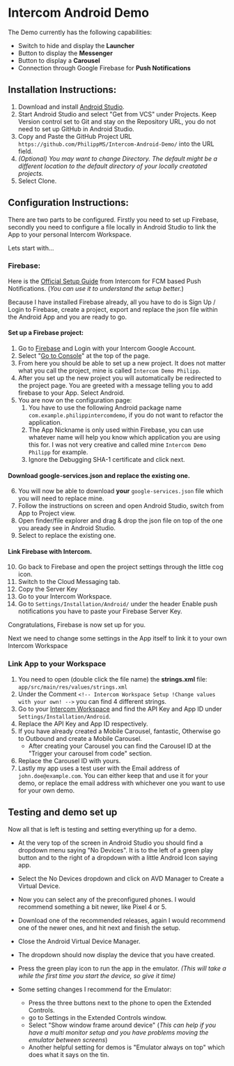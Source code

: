 # Intercom Android Demo

The Demo currently has the following capabilities:
- Switch to hide and display the **Launcher**
- Button to display the **Messenger**
- Button to display a **Carousel**
- Connection through Google Firebase for **Push Notifications**

## Installation Instructions:

1. Download and install [Android Studio](https://developer.android.com/studio?gclid=CjwKCAiA78aNBhAlEiwA7B76p97HhkXEnGh8mDJkFR2lDxHQfSnS_Oj_kZznH3-jW31mv7gYRRnK1hoCseMQAvD_BwE&gclsrc=aw.ds).
2. Start Android Studio and select "Get from VCS" under Projects. Keep Version control set to Git and stay on the Repository URL, you do not need to set up GitHub in Android Studio.
3. Copy and Paste the GitHub Project URL `https://github.com/PhilippMS/Intercom-Android-Demo/` into the URL field.
4. *(Optional) You may want to change Directory. The default might be a different location to the default directory of your locally creatated projects.*
5. Select Clone.

## Configuration Instructions:

There are two parts to be configured. Firstly you need to set up Firebase, secondly you need to configure a file locally in Android Studio to link the App to your personal Intercom Workspace.

Lets start with...

### Firebase:

Here is the [Official Setup Guide](https://developers.intercom.com/installing-intercom/docs/android-fcm-push-notifications) from Intercom for FCM based Push Notifications.
(*You can use it to understand the setup better.*)

Because I have installed Firebase already, all you have to do is Sign Up / Login to Firebase, create a project, export and replace the json file within the Android App and you are ready to go.

#### Set up a Firebase project:

1. Go to [Firebase](https://firebase.google.com/) and Login with your Intercom Google Account.
2. Select "[Go to Console](https://console.firebase.google.com/)" at the top of the page.
3. From here you should be able to set up a new project. It does not matter what you call the project, mine is called `Intercom Demo Philipp`.
4. After you set up the new project you will automatically be redirected to the project page. You are greeted with a message telling you to add firebase to your App. Select Android.
5. You are now on the configuration page:
    1. You have to use the following Android package name `com.example.philippintercomdemo`, if you do not want to refactor the application.
    2. The App Nickname is only used within Firebase, you can use whatever name will help you know which application you are using this for. I was not very creative and called mine `Intercom Demo Philipp` for example.
    3. Ignore the Debugging SHA-1 certificate and click next.

#### Download google-services.json and replace the existing one.

6. You will now be able to download **your** `google-services.json` file which you will need to replace mine.
7. Follow the instructions on screen and open Android Studio, switch from App to Project view. 
8. Open finder/file explorer and drag & drop the json file on top of the one you aready see in Android Studio. 
9. Select to replace the existing one.

#### Link Firebase with Intercom.

10. Go back to Firebase and open the project settings through the little cog icon.
11. Switch to the Cloud Messaging tab.
12. Copy the Server Key
13. Go to your Intercom Workspace.
14. Go to `Settings/Installation/Android/` under the header Enable push notifications you have to paste your Firebase Server Key.

Congratulations, Firebase is now set up for you.

Next we need to change some settings in the App itself to link it to your own Intercom Workspace

### Link App to your Workspace

1. You need to open (double click the file name) the **strings.xml** file: `app/src/main/res/values/strings.xml` 
2. Under the Comment `<!-- Intercom Workspace Setup !Change values with your own! -->` you can find 4 different strings.
3. Go to your [Intercom Workspace](https://app.intercom.com/) and find the API Key and App ID under `Settings/Installation/Android`.
4. Replace the API Key and App ID respectively.
5. If you have already created a Mobile Carousel, fantastic, Otherwise go to Outbound and create a Mobile Carousel.
    - After creating your Carousel you can find the Carousel ID at the "Trigger your carousel from code" section.
6. Replace the Carousel ID with yours.
7. Lastly my app uses a test user with the Email address of `john.doe@example.com`. You can either keep that and use it for your demo, or replace the email address with whichever one you want to use for your own demo.

## Testing and demo set up

Now all that is left is testing and setting everything up for a demo.
- At the very top of the screen in Android Studio you should find a dropdown menu saying "No Devices". It is to the left of a green play button and to the right of a dropdown with a little Android Icon saying app.
- Select the No Devices dropdown and click on AVD Manager to Create a Virtual Device. 
- Now you can select any of the preconfigured phones. I would recommend something a bit newer, like Pixel 4 or 5. 
- Download one of the recommended releases, again I would recommend one of the newer ones, and hit next and finish the setup.
- Close the Android Virtual Device Manager.
- The dropdown should now display the device that you have created.
- Press the green play icon to run the app in the emulator. *(This will take a while the first time you start the device, so give it time)*
 
- Some setting changes I recommend for the Emulator:
    - Press the three buttons next to the phone to open the Extended Controls. 
    - go to Settings in the Extended Controls window.
    - Select "Show window frame around device" (*This can help if you have a multi monitor setup and you have problems moving the emulator between screens*)
    - Another helpful setting for demos is "Emulator always on top" which does what it says on the tin.


